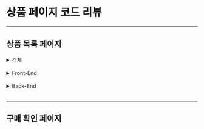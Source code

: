 상품 페이지 코드 리뷰
==================

***    

상품 목록 페이지
---------------
  <details>
  <summary>객체</summary>
  <div markdown="1">
## Dto, Entity

  </div>
  </details>
  
<br/>




  <details>
  <summary>Front-End</summary>
  <div markdown="1">
## Front-End 코드

  </div>
  </details>
  
<br/>



  <details>
  <summary>Back-End</summary>
  <div markdown="1">
## Back-End 코드

**Controller**
```java
@GetMapping("api/products/minmax")
public ResponseEntity<?> searchProductsWithMinPriceAndMaxPrice(SearchMasterProductReqDto searchMasterProductReqDto) {
    return ResponseEntity.ok().body(productService.searchProductsWithMinPriceAndMaxPrice(searchMasterProductReqDto));
}

@GetMapping("api/products/count")
public ResponseEntity<?> getCountOfSearchedProducts(SearchMasterProductReqDto searchMasterProductReqDto) {
    return ResponseEntity.ok().body(productService.getCountOfSearchedProducts(searchMasterProductReqDto));
}
```


  </div>
  </details>
  
<br/>





***    


구매 확인 페이지
---------------
